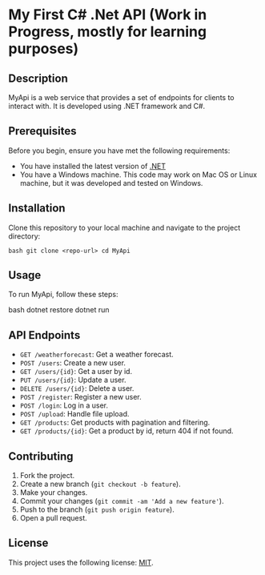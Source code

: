 # My First C# .Net API (Work in Progress, mostly for learning purposes)

## Description

MyApi is a web service that provides a set of endpoints for clients to interact with. It is developed using .NET framework and C#.

## Prerequisites

Before you begin, ensure you have met the following requirements:

- You have installed the latest version of [.NET](https://dotnet.microsoft.com/download)
- You have a Windows machine. This code may work on Mac OS or Linux machine, but it was developed and tested on Windows.

## Installation

Clone this repository to your local machine and navigate to the project directory:

`bash git clone <repo-url> cd MyApi`


## Usage

To run MyApi, follow these steps:

bash dotnet restore dotnet run


## API Endpoints

- `GET /weatherforecast`: Get a weather forecast.
- `POST /users`: Create a new user.
- `GET /users/{id}`: Get a user by id.
- `PUT /users/{id}`: Update a user.
- `DELETE /users/{id}`: Delete a user.
- `POST /register`: Register a new user.
- `POST /login`: Log in a user.
- `POST /upload`: Handle file upload.
- `GET /products`: Get products with pagination and filtering.
- `GET /products/{id}`: Get a product by id, return 404 if not found.

## Contributing

1. Fork the project.
2. Create a new branch (`git checkout -b feature`).
3. Make your changes.
4. Commit your changes (`git commit -am 'Add a new feature'`).
5. Push to the branch (`git push origin feature`).
6. Open a pull request.

## License

This project uses the following license: [MIT](https://opensource.org/licenses/MIT).